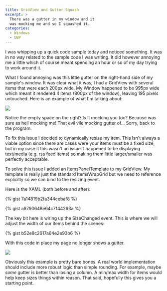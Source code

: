 ```yaml
---
title: GridView and Gutter Squash
excerpt: >
  There was a gutter in my window and it
  was mocking me and so I squashed it.
categories: 
  - Windows
  - UWP
---
```


I was whipping up a quick code sample today and noticed something. It was in no way related to the sample code I was writing. It did however annoying me a little which of course meant spending an hour or so of my day trying to work around it.

What I found annoying was this little gutter on the right-hand side of my sample's window. It was clear what it was, I had a GridView with several items that were each 200px wide. My Window happened to be 995px wide which meant it rendered 4 items (800px of the window), leaving 195 pixels untouched. Here is an example of what I'm talking about:

![](/assets/images/FishGridBroke-768x492.png)

Notice the empty space on the right? Is it mocking you too? Because was sure as hell mocking me! That evil vile mocking gutter of... Sorry, back to the program.

To fix this issue I decided to dynamically resize my item. This isn't always a viable option since there are cases were your items must be a fixed size, but in my case it this wasn't an issue. I happened to be displaying text/media (e.g. rss feed items) so making them little larger/smaller was perfectly acceptable.

To solve this issue I added an ItemsPanelTemplate to my GridView. My template is really just the standard ItemsWrapGrid but we need to reference explicitly so we can bind to the resizing event.

Here is the XAML (both before and after):

{% gist 7a14819b2fa344cebaf8 %}

{% gist a8790648e64c7144263a %}

The key bit here is wiring up the SizeChanged event. This is where we will adjust the width of our items behind the scenes:

{% gist b52e8c2617a64e2e93b6 %}

With this code in place my page no longer shows a gutter.

![](/assets/images/FishGridFixed-768x486.png)

Obviously this example is pretty bare bones. A real world implementation should include more robust logic than simple rounding. For example, maybe _some_ gutter is better than losing a column. A min/max width for items would help keep sizes things within reason. That said, hopefully this gives you a starting point.